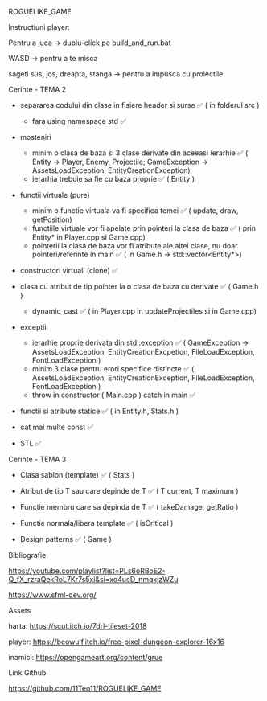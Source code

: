 ROGUELIKE_GAME

Instructiuni player:

Pentru a juca -> dublu-click pe build_and_run.bat

WASD -> pentru a te misca

sageti sus, jos, dreapta, stanga -> pentru a impusca cu proiectile



Cerinte - TEMA 2

* separarea codului din clase in fisiere header si surse ✅ ( in folderul src )
	- fara using namespace std ✅

* mosteniri
	- minim o clasa de baza si 3 clase derivate din aceeasi ierarhie ✅ ( Entity -> Player, Enemy, Projectile; GameException -> AssetsLoadException, EntityCreationException)
 	- ierarhia trebuie sa fie cu baza proprie ✅ ( Entity ) 

* functii virtuale (pure)
	- minim o functie virtuala va fi specifica temei ✅ ( update, draw, getPosition)
	- functiile virtuale vor fi apelate prin pointeri la clasa de baza ✅ ( prin Entity* in Player.cpp si Game.cpp)
	- pointerii la clasa de baza vor fi atribute ale altei clase, nu doar pointeri/referinte in main ✅ ( in Game.h -> std::vector<Entity*>)

* constructori virtuali (clone) ✅

* clasa cu atribut de tip pointer la o clasa de baza cu derivate ✅ ( Game.h )

	- dynamic_cast ✅ ( in Player.cpp in updateProjectiles si in Game.cpp)

* exceptii
  	- ierarhie proprie derivata din std::exception ✅ ( GameException -> AssetsLoadException, EntityCreationExcpetion, FileLoadException, FontLoadException )
  	- minim 3 clase pentru erori specifice distincte ✅ ( AssetsLoadException, EntityCreationException, FileLoadException, FontLoadException )
  	- throw in constructor ( Main.cpp ) catch in main ✅

* functii si atribute statice ✅ ( in Entity.h, Stats.h )

* cat mai multe const ✅

* STL ✅


Cerinte - TEMA 3

* Clasa sablon (template) ✅ ( Stats )

* Atribut de tip T sau care depinde de T ✅ ( T current, T maximum )

* Functie membru care sa depinda de T ✅ ( takeDamage, getRatio )

* Functie normala/libera template ✅ ( isCritical )

* Design patterns ✅ ( Game )


Bibliografie

https://youtube.com/playlist?list=PLs6oRBoE2-Q_fX_rzraQekRoL7Kr7s5xi&si=xo4ucD_nmqxjzWZu

https://www.sfml-dev.org/


Assets

harta: https://scut.itch.io/7drl-tileset-2018

player: https://beowulf.itch.io/free-pixel-dungeon-explorer-16x16

inamici: https://opengameart.org/content/grue


Link Github

https://github.com/11Teo11/ROGUELIKE_GAME
